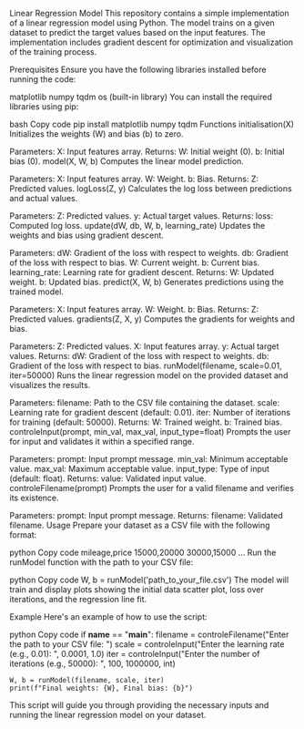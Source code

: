 Linear Regression Model
This repository contains a simple implementation of a linear regression model using Python. The model trains on a given dataset to predict the target values based on the input features. The implementation includes gradient descent for optimization and visualization of the training process.

Prerequisites
Ensure you have the following libraries installed before running the code:

matplotlib
numpy
tqdm
os (built-in library)
You can install the required libraries using pip:

bash
Copy code
pip install matplotlib numpy tqdm
Functions
initialisation(X)
Initializes the weights (W) and bias (b) to zero.

Parameters:
X: Input features array.
Returns:
W: Initial weight (0).
b: Initial bias (0).
model(X, W, b)
Computes the linear model prediction.

Parameters:
X: Input features array.
W: Weight.
b: Bias.
Returns:
Z: Predicted values.
logLoss(Z, y)
Calculates the log loss between predictions and actual values.

Parameters:
Z: Predicted values.
y: Actual target values.
Returns:
loss: Computed log loss.
update(dW, db, W, b, learning_rate)
Updates the weights and bias using gradient descent.

Parameters:
dW: Gradient of the loss with respect to weights.
db: Gradient of the loss with respect to bias.
W: Current weight.
b: Current bias.
learning_rate: Learning rate for gradient descent.
Returns:
W: Updated weight.
b: Updated bias.
predict(X, W, b)
Generates predictions using the trained model.

Parameters:
X: Input features array.
W: Weight.
b: Bias.
Returns:
Z: Predicted values.
gradients(Z, X, y)
Computes the gradients for weights and bias.

Parameters:
Z: Predicted values.
X: Input features array.
y: Actual target values.
Returns:
dW: Gradient of the loss with respect to weights.
db: Gradient of the loss with respect to bias.
runModel(filename, scale=0.01, iter=50000)
Runs the linear regression model on the provided dataset and visualizes the results.

Parameters:
filename: Path to the CSV file containing the dataset.
scale: Learning rate for gradient descent (default: 0.01).
iter: Number of iterations for training (default: 50000).
Returns:
W: Trained weight.
b: Trained bias.
controleInput(prompt, min_val, max_val, input_type=float)
Prompts the user for input and validates it within a specified range.

Parameters:
prompt: Input prompt message.
min_val: Minimum acceptable value.
max_val: Maximum acceptable value.
input_type: Type of input (default: float).
Returns:
value: Validated input value.
controleFilename(prompt)
Prompts the user for a valid filename and verifies its existence.

Parameters:
prompt: Input prompt message.
Returns:
filename: Validated filename.
Usage
Prepare your dataset as a CSV file with the following format:

python
Copy code
mileage,price
15000,20000
30000,15000
...
Run the runModel function with the path to your CSV file:

python
Copy code
W, b = runModel('path_to_your_file.csv')
The model will train and display plots showing the initial data scatter plot, loss over iterations, and the regression line fit.

Example
Here's an example of how to use the script:

python
Copy code
if __name__ == "__main__":
    filename = controleFilename("Enter the path to your CSV file: ")
    scale = controleInput("Enter the learning rate (e.g., 0.01): ", 0.0001, 1.0)
    iter = controleInput("Enter the number of iterations (e.g., 50000): ", 100, 1000000, int)
    
    W, b = runModel(filename, scale, iter)
    print(f"Final weights: {W}, Final bias: {b}")
This script will guide you through providing the necessary inputs and running the linear regression model on your dataset.
